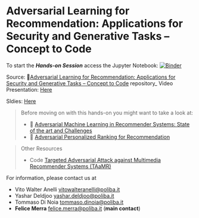 # Adversarial Learning for Recommendation: Applications for Security and Generative Tasks – Concept to Code

To start the ***Hands-on Session*** access the Jupyter Notebook: [![Binder](https://mybinder.org/badge_logo.svg)](https://mybinder.org/v2/gh/sisinflab/HandsOn-RecSys2020/master?filepath=main.ipynb)

Source: 🤖[Adversarial Learning for Recommendation: Applications for Security and Generative Tasks – Concept to Code](https://github.com/merrafelice/HandsOn-RecSys2020) repository_
Video Presentation: [Here](https://player.vimeo.com/video/460856978)

Sldies: [Here](https://github.com/sisinflab/amlrecsys-tutorial/blob/master/Tutorial-AML-RecSys2020.pdf)


> Before moving on with this hands-on you might want to take a look at:
> - 📗 [Adversarial Machine Learning in Recommender Systems: State of the art and Challenges](https://arxiv.org/pdf/2005.10322.pdf)
> - 📗 [Adversarial Personalized Ranking for Recommendation](https://arxiv.org/pdf/1808.03908.pdf)

> Other Resources
> - Code [Targeted Adversarial Attack against Multimedia Recommender Systems (TAaMR)](https://github.com/sisinflab/TAaMR)


For information, please contact us at

* Vito Walter Anelli <vitowalteranelli@poliba.it>
* Yashar Deldjoo <yashar.deldjoo@poliba.it>
* Tommaso Di Noia <tommaso.dinoia@poliba.it>
* __Felice Merra__ <felice.merra@poliba.it> (__main contact__)
